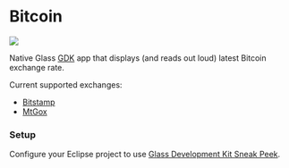 # Bitcoin

![](https://doc-0k-6c-docs.googleusercontent.com/docs/securesc/ha0ro937gcuc7l7deffksulhg5h7mbp1/mibv16qcgbklpmjb2f658mn5vovsrjbo/1385222400000/14996650979551376225/*/0BwiaTJ83QLH_MXhiWG9FVjkzMlU?h=16653014193614665626)

Native Glass [GDK](https://developers.google.com/glass/develop/gdk/index) app that displays (and reads out loud) latest Bitcoin exchange rate.

Current supported exchanges:

- [Bitstamp](https://www.bitstamp.net/)
- [MtGox](https://www.mtgox.com/)


### Setup

Configure your Eclipse project to use [Glass Development Kit Sneak Peek](https://developers.google.com/glass/develop/gdk/quick-start).
